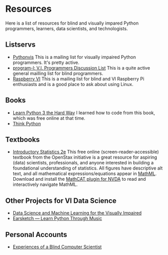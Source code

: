 # Resources

Here is a list of resources for blind and visually impared Python programmers, learners, data scientists, and technologists.

## Listservs

- [Pythonvis](https://www.freelists.org/webpage/pythonvis)
	This is a mailing list for visually impaired Python programmers. It's pretty active.
- [program-l: V.I. Programmers Discussion List](https://www.freelists.org`/list/program-l)
	This is a quite active general mailling list for blind programmers.
- [Raspberry VI](https://www.freelists.org/list/raspberry-vi) 
	This is a mailing list for blind and VI Raspberry Pi enthusiasts and is a good place to ask about using Linux.

## Books

- [Learn Python 3 the Hard Way](https://www.amazon.com/Learn-Python-Hard-Way-Introduction/dp/0134692888)
	I learned how to code from this book, which was free online at that time. 
- [Think Python](https://greenteapress.com/wp/think-python-2e/)

## Textbooks

- [Introductory Statistics 2e](https://openstax.org/books/introductory-statistics-2e/pages/1-introduction)
	This free online (screen-reader-accessible) textbook from the OpenStax initiative is a great resource for aspiring (data) scientists, professionals, and anyone interested in building a foundational understanding of statistics. All figures have descriptive alt text, and all mathematical expressions/equations appear in [MathML](https://www.chhs.colostate.edu/accessibility/best-practices-how-tos/mathml/). Download and install the [MathCAT plugin for NVDA](https://addons.nvda-project.org/addons/MathCAT.en.html) to read and interactively navigate MathML.


## Other Projects for VI Data Science

- [Data Science and Machine Learning for the Visually Impaired](https://hassaku.github.io/DS-and-ML-with-screen-reader/)
- [Earsketch — Learn Python Through Music](earsketch.org)

## Personal Accounts

- [Experiences of a Blind Computer Scientist](https://homes.cs.washington.edu/~ladner/hahnexperiences.html)




